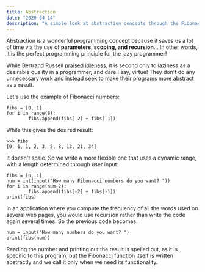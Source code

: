 ```yaml
---
title: Abstraction
date: "2020-04-14"
description: "A simple look at abstraction concepts through the Fibonacci example"
---
```


Abstraction is a wonderful programming concept because it saves us a lot of time via the use of **parameters, scoping, and recursion**... In other words, it is the perfect programming principle for the lazy programmer!

While Bertrand Russell [praised idleness](https://harpers.org/archive/1932/10/in-praise-of-idleness/), it is second only to laziness as a desirable quality in a programmer, and dare I say, virtue! They don't do any unnecessary work and instead seek to make their programs more abstract as a result.

Let's use the example of Fibonacci numbers:
```shell
fibs = [0, 1]
for i in range(8):
		fibs.append(fibs[-2] + fibs[-1])
```
While this gives the desired result:
```shell
>>> fibs
[0, 1, 1, 2, 3, 5, 8, 13, 21, 34]
```

It doesn't scale. So we write a more flexible one that uses a dynamic range, with a length determined through user input:
```shell
fibs = [0, 1]
num = int(input("How many Fibonacci numbers do you want? "))
for i in range(num-2):
		fibs.append(fibs[-2] + fibs[-1])
print(fibs)
```

In an application where you compute the frequency of all the words used on several web pages, you would use recursion rather than write the code again several times. So the previous code becomes:

```shell
num = input("How many numbers do you want? ")
print(fibs(num))
```

Reading the number and printing out the result is spelled out, as it is specific to this program, but the Fibonacci function itself is written abstractly and we call it only when we need its functionality.